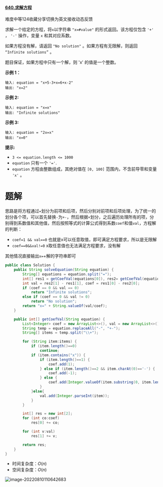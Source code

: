 #### [640.求解方程](https://leetcode.cn/problems/solve-the-equation/)

难度中等124收藏分享切换为英文接收动态反馈

求解一个给定的方程，将`x`以字符串 `"x=#value"` 的形式返回。该方程仅包含 `'+'` ， `'-'` 操作，变量 `x` 和其对应系数。

如果方程没有解，请返回 `"No solution"` 。如果方程有无限解，则返回 `“Infinite solutions”` 。

题目保证，如果方程中只有一个解，则 'x' 的值是一个整数。

 

**示例 1：**

```
输入: equation = "x+5-3+x=6+x-2"
输出: "x=2"
```

**示例 2:**

```
输入: equation = "x=x"
输出: "Infinite solutions"
```

**示例 3:**

```
输入: equation = "2x=x"
输出: "x=0"
```

 

**提示:**

- `3 <= equation.length <= 1000`
- `equation` 只有一个 `'='`.
- `equation` 方程由整数组成，其绝对值在 `[0, 100]` 范围内，不含前导零和变量 `'x'` 。

# 题解

思路是将方程通过`=`划分为前项和后项，然后分别对前项和后项处理，为了统一的划分各个项，可以首先替换`-`为`+-`，然后根据`+`划分，之后遍历处理所有的项，分别得到系数值和其他值，然后按照等式的计算公式得到系数`coef`和值`val`，方程解的判断：

* `coef=1 && val==0` 也就是x可以任意取值，即可满足方程要求，所以是无限解
* `coef==0&&val!=0` x取任意值也无法满足方程要求，没有解

其他情况直接输出`x=`+解的字符串即可

```java
public class Solution {
    public String solveEquation(String equation) {
        String[] equations = equation.split("=");
        int[] res1 = getCoefVal(equations[0]), res2= getCoefVal(equations[1]);
        int val = res2[1] - res1[1], coef = res1[0] - res2[0];
        if (coef == 0 && val == 0)
            return "Infinite solutions";
        else if (coef == 0 && val != 0)
            return "No solution";
        return "x=" + String.valueOf(val/coef);
    }

    public int[] getCoefVal(String equation) {
        List<Integer> coef = new ArrayList<>(), val = new ArrayList<>();
        String temp = equation.replaceAll("-", "+-");
        String[] items = temp.split("\\+");

        for (String item:items) {
            if (item.length()==0)
                continue;
            if (item.contains("x")) {
                if (item.length()==1) {
                    coef.add(1);
                } else if (item.length()==2 && item.charAt(0)=='-') {
                    coef.add(-1);
                } else {
                    coef.add(Integer.valueOf(item.substring(0, item.length()-1)));
                }
            }else{
                val.add(Integer.parseInt(item));
            }
        }

        int[] res = new int[2];
        for (int co:coef)
            res[0] += co;

        for (int v:val)
            res[1] += v;

        return res;
    }
}
```

* 时间复杂度：$O(n)$
* 空间复杂度：$O(n)$

![image-20220810110642683](https://madao33-static.oss-cn-hangzhou.aliyuncs.com/madao33blog/post/leetcode/image-20220810110642683.png)